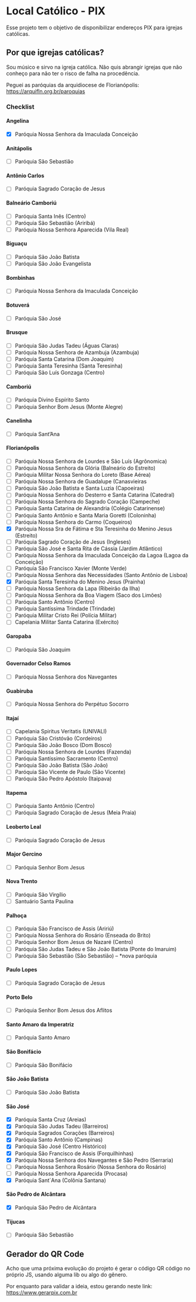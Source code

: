 # Local Católico - PIX

Esse projeto tem o objetivo de disponibilizar endereços PIX para igrejas católicas.

## Por que igrejas católicas?

Sou músico e sirvo na igreja católica.
Não quis abrangir igrejas que não conheço para não ter o risco de falha na procedência.

Peguei as paróquias da arquidiocese de Florianópolis: https://arquifln.org.br/paroquias

### Checklist

#### Angelina

- [x] Paróquia Nossa Senhora da Imaculada Conceição

#### Anitápolis

- [ ] Paróquia São Sebastião

#### Antônio Carlos

- [ ] Paróquia Sagrado Coração de Jesus

#### Balneário Camboriú

- [ ] Paróquia Santa Inês (Centro)
- [ ] Paróquia São Sebastião (Ariribá)
- [ ] Paróquia Nossa Senhora Aparecida (Vila Real)

#### Biguaçu

- [ ] Paróquia São João Batista
- [ ] Paróquia São João Evangelista

#### Bombinhas

- [ ] Paróquia Nossa Senhora da Imaculada Conceição

#### Botuverá

- [ ] Paróquia São José

#### Brusque 

- [ ] Paróquia São Judas Tadeu (Águas Claras)
- [ ] Paróquia Nossa Senhora de Azambuja (Azambuja)
- [ ] Paróquia Santa Catarina (Dom Joaquim)
- [ ] Paróquia Santa Teresinha (Santa Teresinha)
- [ ] Paróquia São Luís Gonzaga (Centro)

#### Camboriú 

- [ ] Paróquia Divino Espírito Santo
- [ ] Paróquia Senhor Bom Jesus (Monte Alegre)

#### Canelinha

- [ ] Paróquia Sant’Ana

#### Florianópolis

- [ ] Paróquia Nossa Senhora de Lourdes e São Luís (Agrônomica)
- [ ] Paróquia Nossa Senhora da Glória (Balneário do Estreito)
- [ ] Paróquia Militar Nossa Senhora do Loreto (Base Aérea)
- [ ] Paróquia Nossa Senhora de Guadalupe (Canasvieiras
- [ ] Paróquia São João Batista e Santa Luzia (Capoeiras)
- [ ] Paróquia Nossa Senhora do Desterro e Santa Catarina (Catedral)
- [ ] Paróquia Nossa Senhora do Sagrado Coração (Campeche)
- [ ] Paróquia Santa Catarina de Alexandria (Colégio Catarinense)
- [ ] Paróquia Santo Antônio e Santa Maria Goretti (Coloninha)
- [ ] Paróquia Nossa Senhora do Carmo (Coqueiros)
- [x] Paróquia Nossa Sra de Fátima e Sta Teresinha do Menino Jesus (Estreito)
- [ ] Paróquia Sagrado Coração de Jesus (Ingleses)
- [ ] Paróquia São José e Santa Rita de Cássia (Jardim Atlântico)
- [ ] Paróquia Nossa Senhora da Imaculada Conceição da Lagoa (Lagoa da Conceição)
- [ ] Paróquia São Francisco Xavier (Monte Verde)
- [ ] Paróquia Nossa Senhora das Necessidades (Santo Antônio de Lisboa)
- [x] Paróquia Santa Teresinha do Menino Jesus (Prainha)
- [ ] Paróquia Nossa Senhora da Lapa (Ribeirão da Ilha)
- [ ] Paróquia Nossa Senhora da Boa Viagem (Saco dos Limões)
- [ ] Paróquia Santo Antônio (Centro)
- [ ] Paróquia Santíssima Trindade (Trindade)
- [ ] Paróquia Militar Cristo Rei (Polícia Militar)
- [ ] Capelania Militar Santa Catarina (Exército)

#### Garopaba

- [ ] Paróquia São Joaquim

#### Governador Celso Ramos

- [ ] Paróquia Nossa Senhora dos Navegantes

#### Guabiruba

- [ ] Paróquia Nossa Senhora do Perpétuo Socorro

#### Itajaí

- [ ] Capelania Spiritus Veritatis (UNIVALI)
- [ ] Paróquia São Cristóvão (Cordeiros)
- [ ] Paróquia São João Bosco (Dom Bosco)
- [ ] Paróquia Nossa Senhora de Lourdes (Fazenda)
- [ ] Paróquia Santíssimo Sacramento (Centro)
- [ ] Paróquia São João Batista  (São João)
- [ ] Paróquia São Vicente de Paulo (São Vicente)
- [ ] Paróquia São Pedro Apóstolo (Itaipava) 

#### Itapema

- [ ] Paróquia Santo Antônio (Centro)
- [ ] Paróquia Sagrado Coração de Jesus (Meia Praia)

#### Leoberto Leal

- [ ] Paróquia Sagrado Coração de Jesus

#### Major Gercino

- [ ] Paróquia Senhor Bom Jesus

#### Nova Trento

- [ ] Paróquia São Virgílio
- [ ] Santuário Santa Paulina

#### Palhoça 

- [ ] Paróquia São Francisco de Assis (Aririú)
- [ ] Paróquia Nossa Senhora do Rosário (Enseada do Brito)
- [ ] Paróquia Senhor Bom Jesus de Nazaré (Centro)
- [ ] Paróquia São Judas Tadeu e São João Batista (Ponte do Imaruim)
- [ ] Paróquia São Sebastião (São Sebastião) – *nova paróquia

#### Paulo Lopes

- [ ] Paróquia Sagrado Coração de Jesus

#### Porto Belo

- [ ] Paróquia Senhor Bom Jesus dos Aflitos

#### Santo Amaro da Imperatriz

- [ ] Paróquia Santo Amaro

#### São Bonifácio

- [ ] Paróquia São Bonifácio

#### São João Batista

- [ ] Paróquia São João Batista

#### São José 

- [x] Paróquia Santa Cruz (Areias)
- [x] Paróquia São Judas Tadeu (Barreiros)
- [x] Paróquia Sagrados Corações (Barreiros)
- [x] Paróquia Santo Antônio (Campinas)
- [x] Paróquia São José (Centro Histórico)
- [x] Paróquia São Francisco de Assis (Forquilhinhas)
- [x] Paróquia Nossa Senhora dos Navegantes e São Pedro (Serraria)
- [ ] Paróquia Nossa Senhora Rosário (Nossa Senhora do Rosário)
- [ ] Paróquia Nossa Senhora Aparecida (Procasa)
- [x] Paróquia Sant´Ana (Colônia Santana)

#### São Pedro de Alcântara

- [x] Paróquia São Pedro de Alcântara

#### Tijucas

- [ ] Paróquia São Sebastião

## Gerador do QR Code

Acho que uma próxima evolução do projeto é gerar o código QR código no próprio JS,
usando alguma lib ou algo do gênero.

Por enquanto para validar a ideia, estou gerando neste link: https://www.gerarpix.com.br
